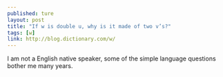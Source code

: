 ```yaml
---
published: ture
layout: post
title: "If w is double u, why is it made of two v’s?"
tags: [w]
link: http://blog.dictionary.com/w/
---
```


I am not a English native speaker, some of the simple language questions bother me many years. 
